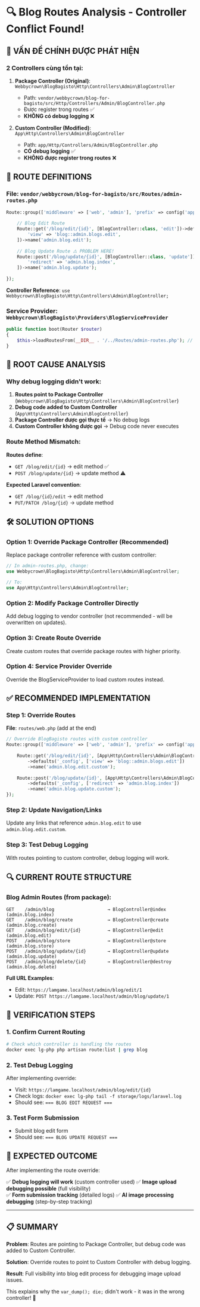 # 🔍 Blog Routes Analysis - Controller Conflict Found!

## 🎯 **VẤN ĐỀ CHÍNH ĐƯỢC PHÁT HIỆN**

### **2 Controllers cùng tồn tại:**

1. **Package Controller (Original)**: `Webbycrown\BlogBagisto\Http\Controllers\Admin\BlogController`
   - Path: `vendor/webbycrown/blog-for-bagisto/src/Http/Controllers/Admin/BlogController.php`
   - Được register trong routes ✅
   - **KHÔNG có debug logging** ❌

2. **Custom Controller (Modified)**: `App\Http\Controllers\Admin\BlogController`  
   - Path: `app/Http/Controllers/Admin/BlogController.php`
   - **CÓ debug logging** ✅
   - **KHÔNG được register trong routes** ❌

## 🔄 **ROUTE DEFINITIONS**

### **File**: `vendor/webbycrown/blog-for-bagisto/src/Routes/admin-routes.php`

```php
Route::group(['middleware' => ['web', 'admin'], 'prefix' => config('app.admin_url')], function () {
    
    // Blog Edit Route
    Route::get('/blog/edit/{id}', [BlogController::class, 'edit'])->defaults('_config', [
        'view' => 'blog::admin.blogs.edit',
    ])->name('admin.blog.edit');
    
    // Blog Update Route ⚠️ PROBLEM HERE!
    Route::post('/blog/update/{id}', [BlogController::class, 'update'])->defaults('_config', [
        'redirect' => 'admin.blog.index',
    ])->name('admin.blog.update');
    
});
```

**Controller Reference**: `use Webbycrown\BlogBagisto\Http\Controllers\Admin\BlogController;`

### **Service Provider**: `Webbycrown\BlogBagisto\Providers\BlogServiceProvider`

```php
public function boot(Router $router)
{
    $this->loadRoutesFrom(__DIR__ . '/../Routes/admin-routes.php'); // ✅ Routes loaded
}
```

## 🚨 **ROOT CAUSE ANALYSIS**

### **Why debug logging didn't work:**

1. **Routes point to Package Controller** (`Webbycrown\BlogBagisto\Http\Controllers\Admin\BlogController`)
2. **Debug code added to Custom Controller** (`App\Http\Controllers\Admin\BlogController`)  
3. **Package Controller được gọi thực tế** → No debug logs
4. **Custom Controller không được gọi** → Debug code never executes

### **Route Method Mismatch:**

**Routes define**: 
- `GET /blog/edit/{id}` → edit method ✅  
- `POST /blog/update/{id}` → update method ⚠️

**Expected Laravel convention**:
- `GET /blog/{id}/edit` → edit method
- `PUT/PATCH /blog/{id}` → update method

## 🛠️ **SOLUTION OPTIONS**

### **Option 1: Override Package Controller (Recommended)**

Replace package controller reference with custom controller:

```php
// In admin-routes.php, change:
use Webbycrown\BlogBagisto\Http\Controllers\Admin\BlogController;

// To:
use App\Http\Controllers\Admin\BlogController;
```

### **Option 2: Modify Package Controller Directly**

Add debug logging to vendor controller (not recommended - will be overwritten on updates).

### **Option 3: Create Route Override**

Create custom routes that override package routes with higher priority.

### **Option 4: Service Provider Override**

Override the BlogServiceProvider to load custom routes instead.

## ✅ **RECOMMENDED IMPLEMENTATION**

### **Step 1: Override Routes**

**File**: `routes/web.php` (add at the end)

```php
// Override BlogBagisto routes with custom controller
Route::group(['middleware' => ['web', 'admin'], 'prefix' => config('app.admin_url')], function () {
    
    Route::get('/blog/edit/{id}', [App\Http\Controllers\Admin\BlogController::class, 'edit'])
        ->defaults('_config', ['view' => 'blog::admin.blogs.edit'])
        ->name('admin.blog.edit.custom');
    
    Route::post('/blog/update/{id}', [App\Http\Controllers\Admin\BlogController::class, 'update'])
        ->defaults('_config', ['redirect' => 'admin.blog.index'])
        ->name('admin.blog.update.custom');
});
```

### **Step 2: Update Navigation/Links**

Update any links that reference `admin.blog.edit` to use `admin.blog.edit.custom`.

### **Step 3: Test Debug Logging**

With routes pointing to custom controller, debug logging will work.

## 🔍 **CURRENT ROUTE STRUCTURE**

### **Blog Admin Routes** (from package):

```
GET    /admin/blog                    → BlogController@index (admin.blog.index)
GET    /admin/blog/create             → BlogController@create (admin.blog.create)  
GET    /admin/blog/edit/{id}          → BlogController@edit (admin.blog.edit)
POST   /admin/blog/store              → BlogController@store (admin.blog.store)
POST   /admin/blog/update/{id}        → BlogController@update (admin.blog.update)
POST   /admin/blog/delete/{id}        → BlogController@destroy (admin.blog.delete)
```

**Full URL Examples**:
- Edit: `https://lamgame.localhost/admin/blog/edit/1`
- Update: `POST https://lamgame.localhost/admin/blog/update/1`

## 🧪 **VERIFICATION STEPS**

### **1. Confirm Current Routing**

```bash
# Check which controller is handling the routes
docker exec lg-php php artisan route:list | grep blog
```

### **2. Test Debug Logging**

After implementing override:
- Visit: `https://lamgame.localhost/admin/blog/edit/{id}`
- Check logs: `docker exec lg-php tail -f storage/logs/laravel.log`
- Should see: `=== BLOG EDIT REQUEST ===`

### **3. Test Form Submission**

- Submit blog edit form
- Should see: `=== BLOG UPDATE REQUEST ===`

## 🎯 **EXPECTED OUTCOME**

After implementing the route override:

✅ **Debug logging will work** (custom controller used)
✅ **Image upload debugging possible** (full visibility)  
✅ **Form submission tracking** (detailed logs)
✅ **AI image processing debugging** (step-by-step tracking)

---

## 📋 **SUMMARY**

**Problem**: Routes are pointing to Package Controller, but debug code was added to Custom Controller.

**Solution**: Override routes to point to Custom Controller with debug logging.

**Result**: Full visibility into blog edit process for debugging image upload issues.

This explains why the `var_dump(); die;` didn't work - it was in the wrong controller! 🎯